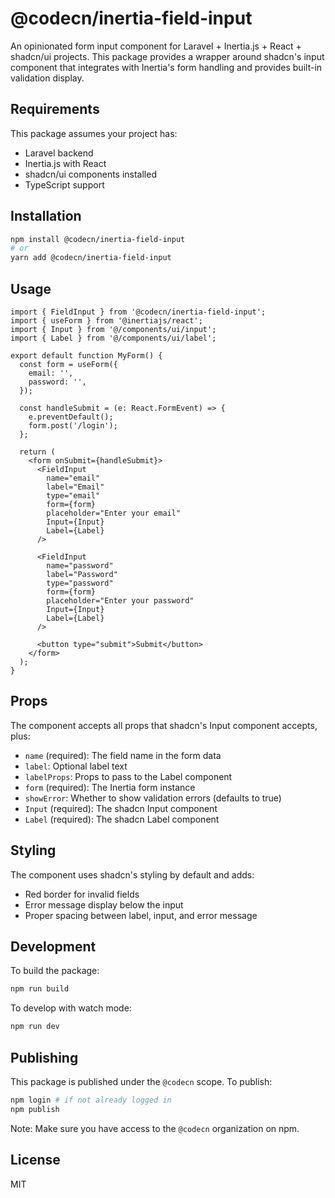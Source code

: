 # @codecn/inertia-field-input

An opinionated form input component for Laravel + Inertia.js + React + shadcn/ui projects. This package provides a wrapper around shadcn's input component that integrates with Inertia's form handling and provides built-in validation display.

## Requirements

This package assumes your project has:

- Laravel backend
- Inertia.js with React
- shadcn/ui components installed
- TypeScript support

## Installation

```bash
npm install @codecn/inertia-field-input
# or
yarn add @codecn/inertia-field-input
```

## Usage

```tsx
import { FieldInput } from '@codecn/inertia-field-input';
import { useForm } from '@inertiajs/react';
import { Input } from '@/components/ui/input';
import { Label } from '@/components/ui/label';

export default function MyForm() {
  const form = useForm({
    email: '',
    password: '',
  });

  const handleSubmit = (e: React.FormEvent) => {
    e.preventDefault();
    form.post('/login');
  };

  return (
    <form onSubmit={handleSubmit}>
      <FieldInput
        name="email"
        label="Email"
        type="email"
        form={form}
        placeholder="Enter your email"
        Input={Input}
        Label={Label}
      />
      
      <FieldInput
        name="password"
        label="Password"
        type="password"
        form={form}
        placeholder="Enter your password"
        Input={Input}
        Label={Label}
      />
      
      <button type="submit">Submit</button>
    </form>
  );
}
```

## Props

The component accepts all props that shadcn's Input component accepts, plus:

- `name` (required): The field name in the form data
- `label`: Optional label text
- `labelProps`: Props to pass to the Label component
- `form` (required): The Inertia form instance
- `showError`: Whether to show validation errors (defaults to true)
- `Input` (required): The shadcn Input component
- `Label` (required): The shadcn Label component

## Styling

The component uses shadcn's styling by default and adds:

- Red border for invalid fields
- Error message display below the input
- Proper spacing between label, input, and error message

## Development

To build the package:

```bash
npm run build
```

To develop with watch mode:

```bash
npm run dev
```

## Publishing

This package is published under the `@codecn` scope. To publish:

```bash
npm login # if not already logged in
npm publish
```

Note: Make sure you have access to the `@codecn` organization on npm.

## License

MIT 